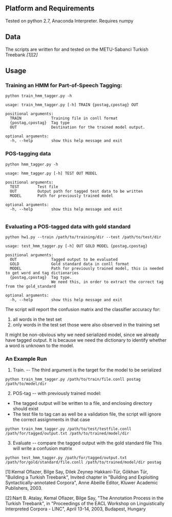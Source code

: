 ## Platform and Requirements
Tested on python 2.7, Anaconda Interpreter.
Requires numpy

## Data
The scripts are written for and tested on the METU-Sabanci Turkish Treebank <cite>[1]</cite><cite>[2]</cite>

## Usage
### Training an HMM for Part-of-Speech Tagging:
```shell
python train_hmm_tagger.py -h
```
```
usage: train_hmm_tagger.py [-h] TRAIN {postag,cpostag} OUT

positional arguments:
  TRAIN             Training file in conll format
  {postag,cpostag}  Tag type
  OUT               Destination for the trained model output.

optional arguments:
  -h, --help        show this help message and exit
```

### POS-tagging data
```shell
python hmm_tagger.py -h
```
```
usage: hmm_tagger.py [-h] TEST OUT MODEL

positional arguments:
  TEST        Test file
  OUT         Output path for tagged test data to be written
  MODEL       Path for previously trained model

optional arguments:
  -h, --help        show this help message and exit


```

### Evaluating a POS-tagged data with gold standard
```shell
python hw1.py --train /path/to/training/dir --test /path/to/test/dir
```
```
usage: test_hmm_tagger.py [-h] OUT GOLD MODEL {postag,cpostag}

positional arguments:
  OUT               Tagged output to be evaluated
  GOLD              Gold standard data in conll format
  MODEL             Path for previously trained model, this is needed to get word and tag dictionaries
  {postag,cpostag}  Tag type.
                    We need this, in order to extract the correct tag from the gold_standard

optional arguments:
  -h, --help        show this help message and exit

``` 
The script will report the confusion matrix and the classifier accuracy for:
1. all words in the test set
2. only words in the test set those were also observed in the training set

It might be non-obvious why we need serialized model, since we already have tagged output. 
It is because we need the dictionary to identify whether a word is unknown to the model.


### An Example Run
1. Train. -- The third argument is the target for the model to be serialized
```
python train_hmm_tagger.py /path/to/train/file.conll postag /path/to/model/dir
```
2. POS-tag -- with previously trained model:
- The tagged output will be written to a file, and enclosing directory should exist
- The test file to tag can as well be a validation file, the script will ignore the correct assignments in that case
```
python train_hmm_tagger.py /path/to/test/testfile.conll /path/for/tagged/output.txt /path/to/trained/model/dir
```
3. Evaluate -- compare the tagged output with the gold standard file This will write a confusion matrix
```
python test_hmm_tagger.py /path/for/tagged/output.txt /path/for/gold/standard/file.conll /path/to/trained/model/dir postag
```


[1]:Kemal Oflazer, Bilge Say, Dilek Zeynep Hakkani-Tür, Gökhan Tür,
"Building a Turkish Treebank", Invited chapter in "Building and
Exploiting Syntactically-annotated Corpora", Anne Abeille Editor,
Kluwer Academic Publishers, 2003.

[2]:Nart B. Atalay, Kemal Oflazer, Bilge Say, "The Annotation Process in
the Turkish Treebank", in "Proceedings of the EACL Workshop on
Linguistically Interpreted Corpora - LINC", April 13-14, 2003,
Budapest, Hungary
